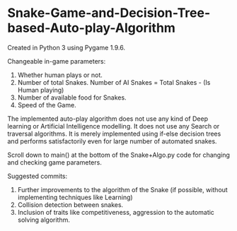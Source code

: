 # Snake-Game-and-Decision-Tree-based-Auto-play-Algorithm
Created in Python 3 using Pygame 1.9.6.



Changeable in-game parameters:
1. Whether human plays or not.
2. Number of total Snakes. 
    Number of AI Snakes = Total Snakes - (Is Human playing)
3. Number of available food for Snakes.
4. Speed of the Game.

The implemented auto-play algorithm does not use any kind of Deep learning or Artificial Intelligence modelling.
It does not use any Search or traversal algorithms. 
It is merely implemented using if-else decision trees and performs satisfactorily even for large number of automated snakes.


Scroll down to main() at the bottom of the Snake+Algo.py code for changing and checking game parameters.



Suggested commits:
1. Further improvements to the algorithm of the Snake (if possible, without implementing techniques like Learning)
2. Collision detection between snakes.
3. Inclusion of traits like competitiveness, aggression to the automatic solving algorithm.
